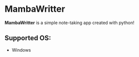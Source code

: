 # MambaWritter

**MambaWritter** is a simple note-taking app created with python!

## Supported OS:
- Windows